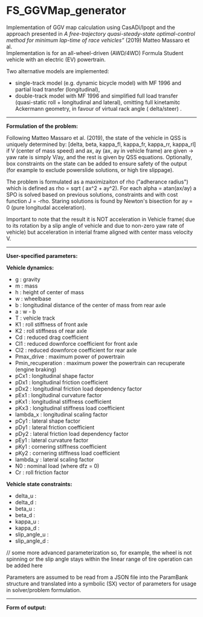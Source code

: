 # FS_GGVMap_generator

Implementation of GGV map calculation using CasADi/Ipopt and the approach presented in *A free-trajectory quasi-steady-state optimal-control method for minimum
lap-time of race vehicles”* (2019) Matteo Massaro et al.  
Implementation is for an all-wheel-driven (AWD/4WD) Formula Student vehicle with an electric (EV) powertrain. 

Two alternative models are implemented:  
   - single-track model (e.g. dynamic bicycle model) with MF 1996 and partial load transfer (longitudinal),  
   - double-track model with MF 1996 and simplified full load transfer (quasi-static roll + longitudinal and lateral), omitting full kinetamitc Ackermann geometry, in favour of virtual rack        angle ( delta/steer) .  

---

**Formulation of the problem:**  

Following Matteo Massaro et al. (2019), the state of the vehicle in QSS is uniquely determined by: [delta, beta, kappa_fl, kappa_fr, kappa_rr, kappa_rl] if V (center of mass speed) and ax, ay (ax, ay in vehicle frame) are given → yaw rate is simply V/ay, and the rest is given by QSS equations. Optionally, box constraints on the state can be added to ensure safety of the output (for example to exclude powerslide solutions, or high tire slippage).  

The problem is formulated as a maximizaiton of rho ("adherance radius") which is defined as rho = sqrt ( ax^2 + ay^2). For each alpha = atan(ax/ay) a SPO is solved based on previous solutions, constraints and with cost function J = -rho. Staring solutions is found by Newton's bisection for ay = 0 (pure longitudal acceleration).
  
Important to note that the result  it is NOT acceleration in Vehicle frame( due to its rotation by a slip angle of vehicle and due to non-zero yaw rate of vehicle) but acceleration in interial frame aligned with center mass velocity V.

---

**User-specified parameters:**  

**Vehicle dynamics:**  
- g : gravity  
- m : mass  
- h : height of center of mass  
- w : wheelbase  
- b : longitudinal distance of the center of mass from rear axle  
- a : w - b  
- T : vehicle track  
- K1 : roll stiffness of front axle  
- K2 : roll stiffness of rear axle  
- Cd : reduced drag coefficient  
- Cl1 : reduced downforce coefficient for front axle  
- Cl2 : reduced downforce coefficient for rear axle  
- Pmax_drive : maximum power of powertrain  
- Pmin_recuperation : maximum power the powertrain can recuperate (engine braking)  
- pCx1 : longitudinal shape factor  
- pDx1 : longitudinal friction coefficient  
- pDx2 : longitudinal friction load dependency factor  
- pEx1 : longitudinal curvature factor  
- pKx1 : longitudinal stiffness coefficient  
- pKx3 : longitudinal stiffness load coefficient  
- lambda_x : longitudinal scaling factor  
- pCy1 : lateral shape factor  
- pDy1 : lateral friction coefficient  
- pDy2 : lateral friction load dependency factor  
- pEy1 : lateral curvature factor  
- pKy1 : cornering stiffness coefficient  
- pKy2 : cornering stiffness load coefficient  
- lambda_y : lateral scaling factor  
- N0 : nominal load (where dfz = 0)
- Cr : roll friction factor

**Vehicle state constraints:**  
- delta_u :  
- delta_d :  
- beta_u :  
- beta_d :  
- kappa_u :  
- kappa_d :  
- slip_angle_u :  
- slip_angle_d :  

// some more advanced parameterization so, for example, the wheel is not spinning or the slip angle stays within the linear range of tire operation can be added here  

Parameters are assumed to be read from a JSON file into the ParamBank structure and translated into a symbolic (SX) vector of parameters for usage in solver/problem formulation.  

---

**Form of output:**  

  

